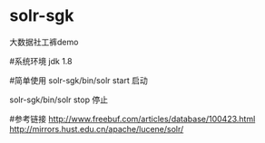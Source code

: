 # solr-sgk
大数据社工裤demo

#系统环境
  jdk 1.8

#简单使用
  solr-sgk/bin/solr start 启动
  
  solr-sgk/bin/solr stop 停止
 
#参考链接
  http://www.freebuf.com/articles/database/100423.html 
  http://mirrors.hust.edu.cn/apache/lucene/solr/
